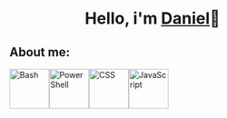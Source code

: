 <H1 align="center"> Hello, i'm <a href="https://github.com/Dgarridoo">Daniel</a>👋</h1>

<h2>About me:</h2>


<img src="https://img.shields.io/badge/Bash-orange?logo=gnu-bash&logoColor=white" alt="Bash" width="70"><img src="https://img.shields.io/badge/PowerShell-4EAA25?logo=powershell&logoColor=white" alt="PowerShell" width="70"><img src="https://img.shields.io/badge/CSS-1572B6?logo=css3&logoColor=white" alt="CSS" width="70"><img src="https://img.shields.io/badge/JavaScript-F7DF1E?logo=javascript&logoColor=black" alt="JavaScript" width="70">


